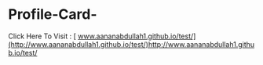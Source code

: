 # Profile-Card-

Click Here To Visit : [ www.aananabdullah1.github.io/test/](http://www.aananabdullah1.github.io/test/)http://www.aananabdullah1.github.io/test/
